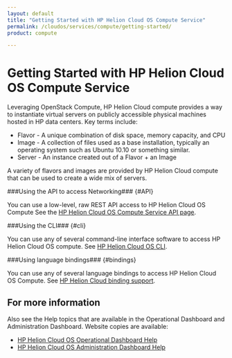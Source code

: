 ```yaml
---
layout: default
title: "Getting Started with HP Helion Cloud OS Compute Service"
permalink: /cloudos/services/compute/getting-started/
product: compute

---
```

# Getting Started with HP Helion Cloud OS Compute Service #

<!-- modeled after HP Helion Cloud Networking Getting Started (network.getting.started.md) -->

Leveraging OpenStack Compute, HP Helion Cloud compute provides a way to instantiate virtual servers on publicly accessible physical machines hosted in HP data centers. Key terms include:

- Flavor - A unique combination of disk space, memory capacity, and CPU
- Image - A collection of files used as a base installation, typically an operating system such as Ubuntu 10.10 or something similar.
- Server - An instance created out of a Flavor + an Image

A variety of flavors and images are provided by HP Helion Cloud compute that can be used to create a wide mix of servers.


###Using the API to access Networking### {#API}
 
You can use a low-level, raw REST API access to HP Helion Cloud OS Compute See the [HP Helion Cloud OS Compute Service API page](/api/v13/compute).

###Using the CLI### {#cli}

You can use any of several command-line interface software to access HP Helion Cloud OS compute. See [HP Helion Cloud OS CLI](/cli/).

###Using language bindings### {#bindings}

You can use any of several language bindings to access HP Helion Cloud OS Compute. See [HP Helion Cloud binding support](/bindings/).


## For more information ##
Also see the Help topics that are available in the Operational Dashboard and Administration Dashboard.  Website copies are available:

* [HP Helion Cloud OS Operational Dashboard Help](/cloudos/manage/operational-dashboard/)
* [HP Helion Cloud OS Administration Dashboard Help](/cloudos/manage/administration-dashboard/)
